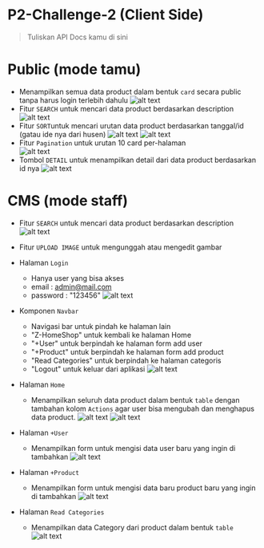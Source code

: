 # P2-Challenge-2 (Client Side)

> Tuliskan API Docs kamu di sini

# Public (mode tamu)

-  Menampilkan semua data product dalam bentuk `card` secara public tanpa harus login terlebih dahulu
 ![alt text](/cms/assets/img1.png)
- Fitur `SEARCH` untuk mencari data product berdasarkan description
![alt text](assets/img2.png)
- Fitur `SORT`untuk mencari urutan data product berdasarkan tanggal/id (gatau ide nya dari husen) 
![alt text](assets/img6.png)
![alt text](assets/img7.png)
- Fitur `Pagination` untuk urutan 10 card per-halaman  
![alt text](assets/img4.png)
- Tombol `DETAIL` untuk menampilkan detail dari data product berdasarkan id nya 
![alt text](assets/img3.png)


# CMS (mode staff)
- Fitur `SEARCH` untuk mencari data product berdasarkan description
![alt text](assets/img10.png)

- Fitur  `UPLOAD IMAGE` untuk mengunggah atau mengedit gambar  

- Halaman `Login` 
    - Hanya user yang bisa akses 
    - email : admin@mail.com
    - password : "123456"
![alt text](assets/img9.png)

- Komponen `Navbar`
    - Navigasi bar untuk pindah ke halaman lain 
    - "Z-HomeShop" untuk kembali ke halaman Home
    - "+User" untuk berpindah ke halaman form add user
    - "+Product" untuk berpindah ke halaman form add product
    - "Read Categories" untuk berpindah ke halaman categoris
    - "Logout" untuk keluar dari aplikasi
![alt text](assets/navbar.png)

- Halaman `Home` 
    - Menampilkan seluruh data product dalam bentuk `table` dengan tambahan kolom `Actions` agar user bisa mengubah dan menghapus data product.
![alt text](assets/img8.png)
![alt text](assets/img12.png)

- Halaman `+User`
    - Menampilkan form untuk mengisi data user baru yang ingin di tambahkan 
![alt text](assets/img14.png)

- Halaman `+Product` 
    - Menampilkan form untuk mengisi data baru product baru yang ingin di tambahkan 
![alt text](assets/img13.png)

- Halaman `Read Categories` 
    - Menampilkan data Category dari product dalam bentuk `table`
![alt text](assets/img11.png)
